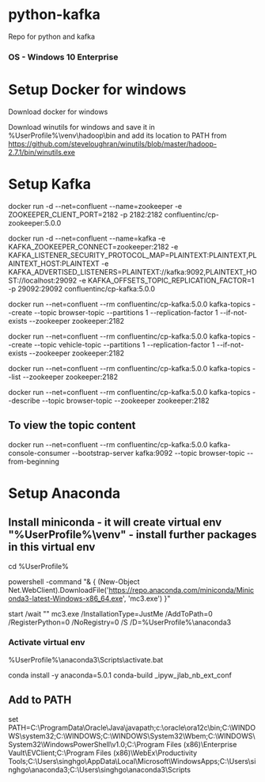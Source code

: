 # python-kafka
Repo for python and kafka 

### OS - Windows 10 Enterprise

# Setup Docker for windows

Download docker for windows

Download winutils for windows and save it in %UserProfile%\venv\hadoop\bin and add its location to PATH from 
https://github.com/steveloughran/winutils/blob/master/hadoop-2.7.1/bin/winutils.exe

# Setup Kafka
docker run -d --net=confluent --name=zookeeper -e ZOOKEEPER_CLIENT_PORT=2182 -p 2182:2182 confluentinc/cp-zookeeper:5.0.0

docker run -d --net=confluent --name=kafka -e KAFKA_ZOOKEEPER_CONNECT=zookeeper:2182 -e KAFKA_LISTENER_SECURITY_PROTOCOL_MAP=PLAINTEXT:PLAINTEXT,PLAINTEXT_HOST:PLAINTEXT -e KAFKA_ADVERTISED_LISTENERS=PLAINTEXT://kafka:9092,PLAINTEXT_HOST://localhost:29092 -e KAFKA_OFFSETS_TOPIC_REPLICATION_FACTOR=1 -p 29092:29092 confluentinc/cp-kafka:5.0.0

docker run --net=confluent --rm confluentinc/cp-kafka:5.0.0 kafka-topics --create --topic browser-topic --partitions 1 --replication-factor 1 --if-not-exists --zookeeper zookeeper:2182

docker run --net=confluent --rm confluentinc/cp-kafka:5.0.0 kafka-topics --create --topic vehicle-topic --partitions 1 --replication-factor 1 --if-not-exists --zookeeper zookeeper:2182

docker run --net=confluent --rm confluentinc/cp-kafka:5.0.0 kafka-topics --list --zookeeper zookeeper:2182

docker run --net=confluent --rm confluentinc/cp-kafka:5.0.0 kafka-topics --describe --topic browser-topic --zookeeper zookeeper:2182

## To view the topic content
docker run --net=confluent --rm confluentinc/cp-kafka:5.0.0 kafka-console-consumer --bootstrap-server kafka:9092 --topic browser-topic  --from-beginning

# Setup Anaconda

## Install miniconda - it will create virtual env "%UserProfile%\venv" - install further packages in this virtual env
cd %UserProfile%

powershell -command "& { (New-Object Net.WebClient).DownloadFile('https://repo.anaconda.com/miniconda/Miniconda3-latest-Windows-x86_64.exe', 'mc3.exe') }"

start /wait "" mc3.exe /InstallationType=JustMe /AddToPath=0 /RegisterPython=0 /NoRegistry=0 /S /D=%UserProfile%\anaconda3

### Activate virtual env
%UserProfile%\anaconda3\Scripts\activate.bat

conda install -y anaconda=5.0.1 conda-build _ipyw_jlab_nb_ext_conf

## Add to PATH
set PATH=C:\ProgramData\Oracle\Java\javapath;c:\oracle\ora12c\bin;C:\WINDOWS\system32;C:\WINDOWS;C:\WINDOWS\System32\Wbem;C:\WINDOWS\System32\WindowsPowerShell\v1.0\;C:\Program Files (x86)\Enterprise Vault\EVClient\;C:\Program Files (x86)\WebEx\Productivity Tools;C:\Users\singhgo\AppData\Local\Microsoft\WindowsApps;C:\Users\singhgo\anaconda3\;C:\Users\singhgo\anaconda3\Scripts
